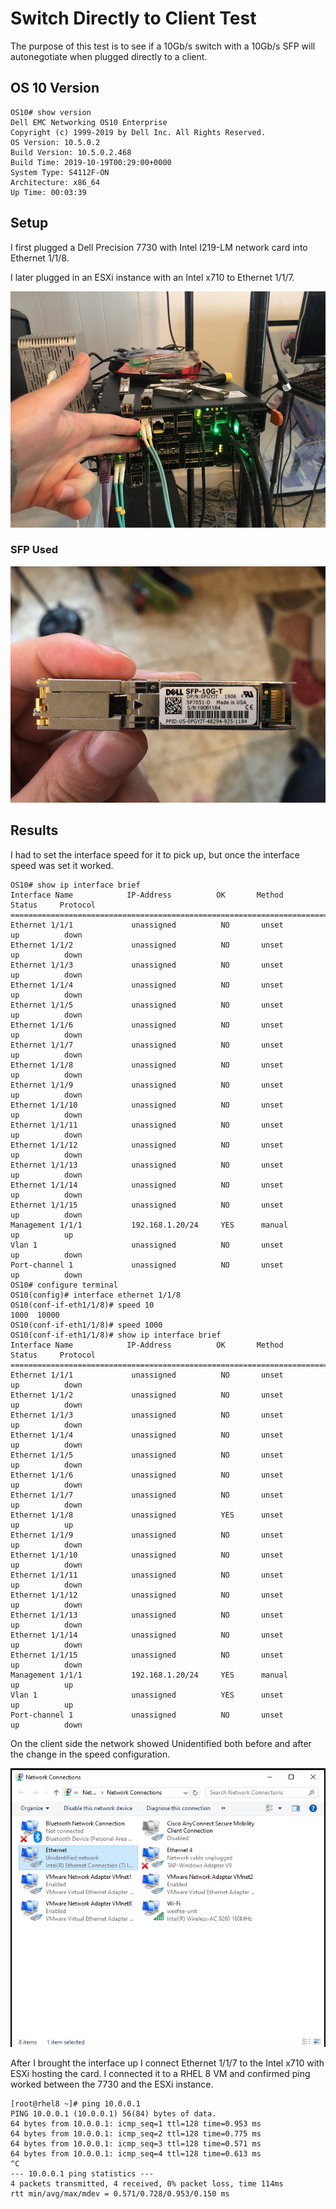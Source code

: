 # Switch Directly to Client Test

The purpose of this test is to see if a 10Gb/s switch with a 10Gb/s SFP will
autonegotiate when plugged directly to a client.

## OS 10 Version

    OS10# show version
    Dell EMC Networking OS10 Enterprise
    Copyright (c) 1999-2019 by Dell Inc. All Rights Reserved.
    OS Version: 10.5.0.2
    Build Version: 10.5.0.2.468
    Build Time: 2019-10-19T00:29:00+0000
    System Type: S4112F-ON
    Architecture: x86_64
    Up Time: 00:03:39

## Setup

I first plugged a Dell Precision 7730 with Intel I219-LM network card into
Ethernet 1/1/8.

I later plugged in an ESXi instance with an Intel x710 to Ethernet 1/1/7.

![](images/physical_config.JPG)

### SFP Used

![](images/sfp.JPG)

## Results

I had to set the interface speed for it to pick up, but once the interface speed
was set it worked.

    OS10# show ip interface brief
    Interface Name            IP-Address          OK       Method       Status     Protocol
    =========================================================================================
    Ethernet 1/1/1             unassigned          NO       unset        up          down
    Ethernet 1/1/2             unassigned          NO       unset        up          down
    Ethernet 1/1/3             unassigned          NO       unset        up          down
    Ethernet 1/1/4             unassigned          NO       unset        up          down
    Ethernet 1/1/5             unassigned          NO       unset        up          down
    Ethernet 1/1/6             unassigned          NO       unset        up          down
    Ethernet 1/1/7             unassigned          NO       unset        up          down
    Ethernet 1/1/8             unassigned          NO       unset        up          down
    Ethernet 1/1/9             unassigned          NO       unset        up          down
    Ethernet 1/1/10            unassigned          NO       unset        up          down
    Ethernet 1/1/11            unassigned          NO       unset        up          down
    Ethernet 1/1/12            unassigned          NO       unset        up          down
    Ethernet 1/1/13            unassigned          NO       unset        up          down
    Ethernet 1/1/14            unassigned          NO       unset        up          down
    Ethernet 1/1/15            unassigned          NO       unset        up          down
    Management 1/1/1           192.168.1.20/24     YES      manual       up          up
    Vlan 1                     unassigned          NO       unset        up          down
    Port-channel 1             unassigned          NO       unset        up          down
    OS10# configure terminal
    OS10(config)# interface ethernet 1/1/8
    OS10(conf-if-eth1/1/8)# speed 10
    1000  10000
    OS10(conf-if-eth1/1/8)# speed 1000
    OS10(conf-if-eth1/1/8)# show ip interface brief
    Interface Name            IP-Address          OK       Method       Status     Protocol
    =========================================================================================
    Ethernet 1/1/1             unassigned          NO       unset        up          down
    Ethernet 1/1/2             unassigned          NO       unset        up          down
    Ethernet 1/1/3             unassigned          NO       unset        up          down
    Ethernet 1/1/4             unassigned          NO       unset        up          down
    Ethernet 1/1/5             unassigned          NO       unset        up          down
    Ethernet 1/1/6             unassigned          NO       unset        up          down
    Ethernet 1/1/7             unassigned          NO       unset        up          down
    Ethernet 1/1/8             unassigned          YES      unset        up          up
    Ethernet 1/1/9             unassigned          NO       unset        up          down
    Ethernet 1/1/10            unassigned          NO       unset        up          down
    Ethernet 1/1/11            unassigned          NO       unset        up          down
    Ethernet 1/1/12            unassigned          NO       unset        up          down
    Ethernet 1/1/13            unassigned          NO       unset        up          down
    Ethernet 1/1/14            unassigned          NO       unset        up          down
    Ethernet 1/1/15            unassigned          NO       unset        up          down
    Management 1/1/1           192.168.1.20/24     YES      manual       up          up
    Vlan 1                     unassigned          YES      unset        up          up
    Port-channel 1             unassigned          NO       unset        up          down

On the client side the network showed Unidentified both before and after the change
in the speed configuration.

![](images/network_config.PNG)

After I brought the interface up I connect Ethernet 1/1/7 to the Intel x710 with
ESXi hosting the card. I connected it to a RHEL 8 VM and confirmed ping worked
between the 7730 and the ESXi instance.

    [root@rhel8 ~]# ping 10.0.0.1
    PING 10.0.0.1 (10.0.0.1) 56(84) bytes of data.
    64 bytes from 10.0.0.1: icmp_seq=1 ttl=128 time=0.953 ms
    64 bytes from 10.0.0.1: icmp_seq=2 ttl=128 time=0.775 ms
    64 bytes from 10.0.0.1: icmp_seq=3 ttl=128 time=0.571 ms
    64 bytes from 10.0.0.1: icmp_seq=4 ttl=128 time=0.613 ms
    ^C
    --- 10.0.0.1 ping statistics ---
    4 packets transmitted, 4 received, 0% packet loss, time 114ms
    rtt min/avg/max/mdev = 0.571/0.728/0.953/0.150 ms
